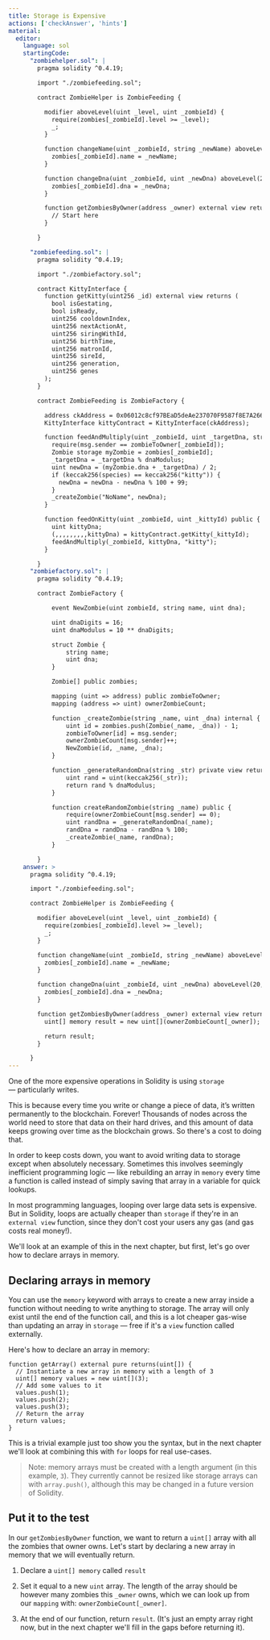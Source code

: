 ```yaml
---
title: Storage is Expensive
actions: ['checkAnswer', 'hints']
material:
  editor:
    language: sol
    startingCode:
      "zombiehelper.sol": |
        pragma solidity ^0.4.19;

        import "./zombiefeeding.sol";

        contract ZombieHelper is ZombieFeeding {

          modifier aboveLevel(uint _level, uint _zombieId) {
            require(zombies[_zombieId].level >= _level);
            _;
          }

          function changeName(uint _zombieId, string _newName) aboveLevel(1, _zombieId) external {
            zombies[_zombieId].name = _newName;
          }

          function changeDna(uint _zombieId, uint _newDna) aboveLevel(20, _zombieId) external {
            zombies[_zombieId].dna = _newDna;
          }

          function getZombiesByOwner(address _owner) external view returns(uint[]) {
            // Start here
          }

        }

      "zombiefeeding.sol": |
        pragma solidity ^0.4.19;

        import "./zombiefactory.sol";

        contract KittyInterface {
          function getKitty(uint256 _id) external view returns (
            bool isGestating,
            bool isReady,
            uint256 cooldownIndex,
            uint256 nextActionAt,
            uint256 siringWithId,
            uint256 birthTime,
            uint256 matronId,
            uint256 sireId,
            uint256 generation,
            uint256 genes
          );
        }

        contract ZombieFeeding is ZombieFactory {

          address ckAddress = 0x06012c8cf97BEaD5deAe237070F9587f8E7A266d;
          KittyInterface kittyContract = KittyInterface(ckAddress);

          function feedAndMultiply(uint _zombieId, uint _targetDna, string species) public {
            require(msg.sender == zombieToOwner[_zombieId]);
            Zombie storage myZombie = zombies[_zombieId];
            _targetDna = _targetDna % dnaModulus;
            uint newDna = (myZombie.dna + _targetDna) / 2;
            if (keccak256(species) == keccak256("kitty")) {
              newDna = newDna - newDna % 100 + 99;
            }
            _createZombie("NoName", newDna);
          }

          function feedOnKitty(uint _zombieId, uint _kittyId) public {
            uint kittyDna;
            (,,,,,,,,,kittyDna) = kittyContract.getKitty(_kittyId);
            feedAndMultiply(_zombieId, kittyDna, "kitty");
          }

        }
      "zombiefactory.sol": |
        pragma solidity ^0.4.19;

        contract ZombieFactory {

            event NewZombie(uint zombieId, string name, uint dna);

            uint dnaDigits = 16;
            uint dnaModulus = 10 ** dnaDigits;

            struct Zombie {
                string name;
                uint dna;
            }

            Zombie[] public zombies;

            mapping (uint => address) public zombieToOwner;
            mapping (address => uint) ownerZombieCount;

            function _createZombie(string _name, uint _dna) internal {
                uint id = zombies.push(Zombie(_name, _dna)) - 1;
                zombieToOwner[id] = msg.sender;
                ownerZombieCount[msg.sender]++;
                NewZombie(id, _name, _dna);
            }

            function _generateRandomDna(string _str) private view returns (uint) {
                uint rand = uint(keccak256(_str));
                return rand % dnaModulus;
            }

            function createRandomZombie(string _name) public {
                require(ownerZombieCount[msg.sender] == 0);
                uint randDna = _generateRandomDna(_name);
                randDna = randDna - randDna % 100;
                _createZombie(_name, randDna);
            }

        }
    answer: >
      pragma solidity ^0.4.19;

      import "./zombiefeeding.sol";

      contract ZombieHelper is ZombieFeeding {

        modifier aboveLevel(uint _level, uint _zombieId) {
          require(zombies[_zombieId].level >= _level);
          _;
        }

        function changeName(uint _zombieId, string _newName) aboveLevel(1, _zombieId) external {
          zombies[_zombieId].name = _newName;
        }

        function changeDna(uint _zombieId, uint _newDna) aboveLevel(20, _zombieId) external {
          zombies[_zombieId].dna = _newDna;
        }

        function getZombiesByOwner(address _owner) external view returns(uint[]) {
          uint[] memory result = new uint[](ownerZombieCount[_owner]);

          return result;
        }

      }
---
```


One of the more expensive operations in Solidity is using `storage` — particularly writes.

This is because every time you write or change a piece of data, it’s written permanently to the blockchain. Forever! Thousands of nodes across the world need to store that data on their hard drives, and this amount of data keeps growing over time as the blockchain grows. So there's a cost to doing that.

In order to keep costs down, you want to avoid writing data to storage except when absolutely necessary. Sometimes this involves seemingly inefficient programming logic — like rebuilding an array in `memory` every time a function is called instead of simply saving that array in a variable for quick lookups. 

In most programming languages, looping over large data sets is expensive. But in Solidity, loops are actually cheaper than `storage` if they're in an `external view` function, since they don't cost your users any gas (and gas costs real money!).

We'll look at an example of this in the next chapter, but first, let's go over how to declare arrays in memory.

## Declaring arrays in memory

You can use the `memory` keyword with arrays to create a new array inside a function without needing to write anything to storage. The array will only exist until the end of the function call, and this is a lot cheaper gas-wise than updating an array in `storage` — free if it's a `view` function called externally.

Here's how to declare an array in memory:

```
function getArray() external pure returns(uint[]) {
  // Instantiate a new array in memory with a length of 3
  uint[] memory values = new uint[](3);
  // Add some values to it
  values.push(1);
  values.push(2);
  values.push(3);
  // Return the array
  return values;
}
```

This is a trivial example just too show you the syntax, but in the next chapter we'll look at combining this with `for` loops for real use-cases.

>Note: memory arrays must be created with a length argument (in this example, `3`). They currently cannot be resized like storage arrays can with `array.push()`, although this may be changed in a future version of Solidity.

## Put it to the test

In our `getZombiesByOwner` function, we want to return a `uint[]` array with all the zombies that owner owns. Let's start by declaring a new array in memory that we will eventually return.

1. Declare a `uint[] memory` called `result`

2. Set it equal to a new `uint` array. The length of the array should be however many zombies this `_owner` owns, which we can look up from our `mapping` with: `ownerZombieCount[_owner]`.

3. At the end of our function, return `result`. (It's just an empty array right now, but in the next chapter we'll fill in the gaps before returning it).
